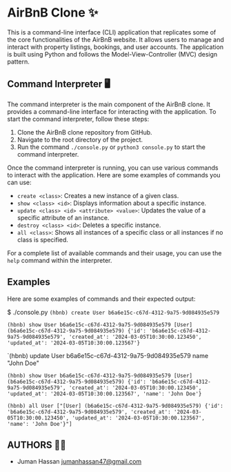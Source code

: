 
# AirBnB Clone ✨

This is a command-line interface (CLI) application that replicates some of the core functionalities of the AirBnB website. It allows users to manage and interact with property listings, bookings, and user accounts. The application is built using Python and follows the Model-View-Controller (MVC) design pattern.

## Command Interpreter 🖥

The command interpreter is the main component of the AirBnB clone. It provides a command-line interface for interacting with the application. To start the command interpreter, follow these steps:

1. Clone the AirBnB clone repository from GitHub.
2. Navigate to the root directory of the project.
3. Run the command `./console.py` or `python3 console.py` to start the command interpreter.

Once the command interpreter is running, you can use various commands to interact with the application. Here are some examples of commands you can use:

- `create <class>`: Creates a new instance of a given class.
- `show <class> <id>`: Displays information about a specific instance.
- `update <class> <id> <attribute> <value>`: Updates the value of a specific attribute of an instance.
- `destroy <class> <id>`: Deletes a specific instance.
- `all <class>`: Shows all instances of a specific class or all instances if no class is specified.

For a complete list of available commands and their usage, you can use the `help` command within the interpreter.

## Examples

Here are some examples of commands and their expected output:

$ ./console.py
`(hbnb) create User
b6a6e15c-c67d-4312-9a75-9d084935e579`

`(hbnb) show User b6a6e15c-c67d-4312-9a75-9d084935e579
[User] (b6a6e15c-c67d-4312-9a75-9d084935e579) {'id': 'b6a6e15c-c67d-4312-9a75-9d084935e579', 'created_at': '2024-03-05T10:30:00.123450', 'updated_at': '2024-03-05T10:30:00.123567'}`

`(hbnb) update User b6a6e15c-c67d-4312-9a75-9d084935e579 name "John Doe"

`(hbnb) show User b6a6e15c-c67d-4312-9a75-9d084935e579
[User] (b6a6e15c-c67d-4312-9a75-9d084935e579) {'id': 'b6a6e15c-c67d-4312-9a75-9d084935e579', 'created_at': '2024-03-05T10:30:00.123450', 'updated_at': '2024-03-05T10:30:00.123567', 'name': 'John Doe'}`

`(hbnb) all User
["[User] (b6a6e15c-c67d-4312-9a75-9d084935e579) {'id': 'b6a6e15c-c67d-4312-9a75-9d084935e579', 'created_at': '2024-03-05T10:30:00.123450', 'updated_at': '2024-03-05T10:30:00.123567', 'name': 'John Doe'}"]`

## AUTHORS 👨‍💻

- Juman Hassan <jumanhassan47@gmail.com>
